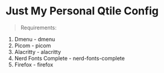 # Just My Personal Qtile Config
> Requirements:
  1. Dmenu - dmenu
  2. Picom - picom
  3. Alacritty - alacritty
  4. Nerd Fonts Complete - nerd-fonts-complete
  5. Firefox - firefox
